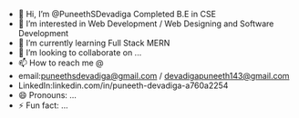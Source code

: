 - 👋 Hi, I’m @PuneethSDevadiga Completed B.E in CSE
- 👀 I’m interested in Web Development / Web Designing and Software Development
- 🌱 I’m currently learning Full Stack MERN
- 💞️ I’m looking to collaborate on ...
- 📫 How to reach me @
- email:puneethsdevadiga@gmail.com / devadigapuneeth143@gmail.com
- LinkedIn:linkedin.com/in/puneeth-devadiga-a760a2254
- 😄 Pronouns: ...
- ⚡ Fun fact: ...

<!---
PuneethSDevadiga/PuneethSDevadiga is a ✨ special ✨ repository because its `README.md` (this file) appears on your GitHub profile.
You can click the Preview link to take a look at your changes.
--->
